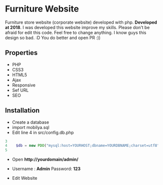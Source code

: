 # Furniture Website 

Furniture store website (corporate website) developed with php. **Developed at 2018**.
I was developed this website improve my skills. Please don't be afraid for edit this code. Feel free to change anything.
I know guys this design so bad. :D You do better and open PR :))

## Properties

- PHP
- CSS3
- HTML5
- Ajax
- Responsive
- Sef URL
- SEO


## Installation

- Create a database
- import mobilya.sql
- Edit line 4 in src/config.db.php
```php
3
4    $db = new PDO("mysql:host=YOURHOST;dbname=YOURDBNAME;charset=utf8", "YOURUSERNAME", "YOURPASSWORD");
5
```
- Open **http://yourdomain/admin/**

- Username : **Admin** Password: **123**
- Edit Website
